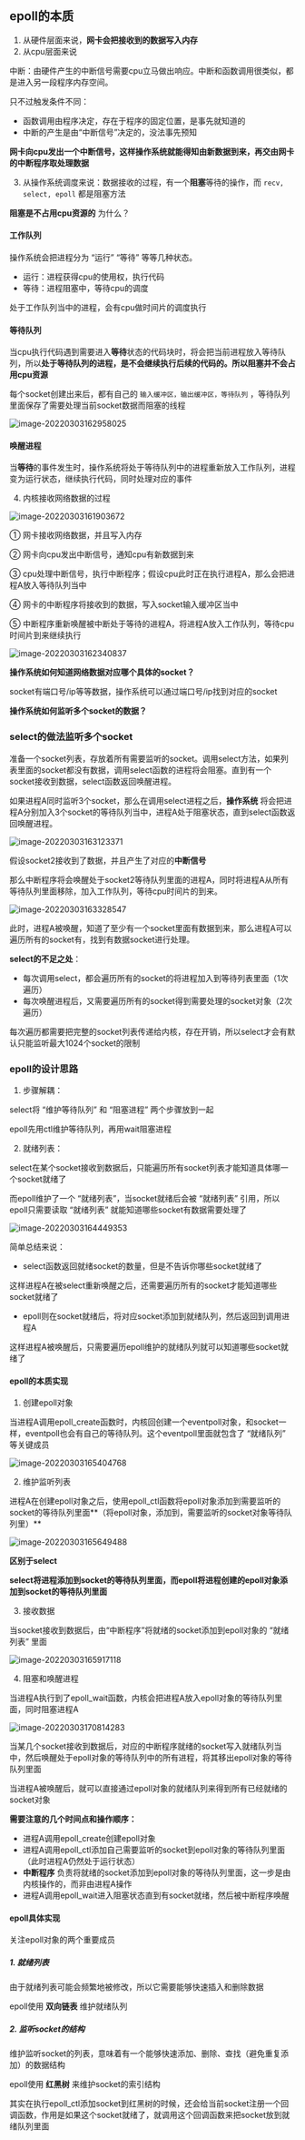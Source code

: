 ## epoll的本质

1. 从硬件层面来说，**网卡会把接收到的数据写入内存**
2. 从cpu层面来说

中断：由硬件产生的中断信号需要cpu立马做出响应。中断和函数调用很类似，都是进入另一段程序内存空间。

只不过触发条件不同：

* 函数调用由程序决定，存在于程序的固定位置，是事先就知道的
* 中断的产生是由“中断信号”决定的，没法事先预知

**网卡向cpu发出一个中断信号，这样操作系统就能得知由新数据到来，再交由网卡的中断程序取处理数据**

3. 从操作系统调度来说：数据接收的过程，有一个**阻塞**等待的操作，而 `recv, select, epoll` 都是阻塞方法

**阻塞是不占用cpu资源的** 为什么？

#### 工作队列

操作系统会把进程分为 “运行” “等待” 等等几种状态。

* 运行：进程获得cpu的使用权，执行代码
* 等待：进程阻塞中，等待cpu的调度

处于工作队列当中的进程，会有cpu做时间片的调度执行

#### 等待队列

当cpu执行代码遇到需要进入**等待**状态的代码块时，将会把当前进程放入等待队列，所以**处于等待队列的进程，是不会继续执行后续的代码的。所以阻塞并不会占用cpu资源**

每个socket创建出来后，都有自己的 `输入缓冲区，输出缓冲区，等待队列` ，等待队列里面保存了需要处理当前socket数据而阻塞的线程

![image-20220303162958025](E:\learning-note\middleware\src\main\java\redis\极客时间\pic\image-20220303162958025.png)

#### 唤醒进程

当**等待**的事件发生时，操作系统将处于等待队列中的进程重新放入工作队列，进程变为运行状态，继续执行代码，同时处理对应的事件

4. 内核接收网络数据的过程

![image-20220303161903672](E:\learning-note\middleware\src\main\java\redis\极客时间\pic\image-20220303161903672.png)

① 网卡接收网络数据，并且写入内存

② 网卡向cpu发出中断信号，通知cpu有新数据到来

③ cpu处理中断信号，执行中断程序；假设cpu此时正在执行进程A，那么会把进程A放入等待队列当中

④ 网卡的中断程序将接收到的数据，写入socket输入缓冲区当中

⑤ 中断程序重新唤醒被中断处于等待的进程A，将进程A放入工作队列，等待cpu时间片到来继续执行

![image-20220303162340837](E:\learning-note\middleware\src\main\java\redis\极客时间\pic\image-20220303162340837.png)

**操作系统如何知道网络数据对应哪个具体的socket？**

socket有端口号/ip等等数据，操作系统可以通过端口号/ip找到对应的socket

**操作系统如何监听多个socket的数据？**



### select的做法监听多个socket

准备一个socket列表，存放着所有需要监听的socket。调用select方法，如果列表里面的socket都没有数据，调用select函数的进程将会阻塞。直到有一个socket接收到数据，select函数返回唤醒进程。

如果进程A同时监听3个socket，那么在调用select进程之后，**操作系统** 将会把进程A分别加入3个socket的等待队列当中，进程A处于阻塞状态，直到select函数返回唤醒进程。

![image-20220303163123371](E:\learning-note\middleware\src\main\java\redis\极客时间\pic\image-20220303163123371.png)

假设socket2接收到了数据，并且产生了对应的**中断信号**

那么中断程序将会唤醒处于socket2等待队列里面的进程A，同时将进程A从所有等待队列里面移除，加入工作队列，等待cpu时间片的到来。

![image-20220303163328547](E:\learning-note\middleware\src\main\java\redis\极客时间\pic\image-20220303163328547.png)

此时，进程A被唤醒，知道了至少有一个socket里面有数据到来，那么进程A可以遍历所有的socket有，找到有数据socket进行处理。

**select的不足之处**：

* 每次调用select，都会遍历所有的socket的将进程加入到等待列表里面（1次遍历）
* 每次唤醒进程后，又需要遍历所有的socket得到需要处理的socket对象（2次遍历）

每次遍历都需要把完整的socket列表传递给内核，存在开销，所以select才会有默认只能监听最大1024个socket的限制

### epoll的设计思路

1. 步骤解耦：

select将 “维护等待队列” 和 “阻塞进程” 两个步骤放到一起

epoll先用ctl维护等待队列，再用wait阻塞进程

2. 就绪列表：

select在某个socket接收到数据后，只能遍历所有socket列表才能知道具体哪一个socket就绪了

而epoll维护了一个 “就绪列表”，当socket就绪后会被 “就绪列表” 引用，所以epoll只需要读取 “就绪列表” 就能知道哪些socket有数据需要处理了

![image-20220303164449353](E:\learning-note\middleware\src\main\java\redis\极客时间\pic\image-20220303164449353.png)



简单总结来说：

* select函数返回就绪socket的数量，但是不告诉你哪些socket就绪了

这样进程A在被select重新唤醒之后，还需要遍历所有的socket才能知道哪些socket就绪了

* epoll则在socket就绪后，将对应socket添加到就绪队列，然后返回到调用进程A

这样进程A被唤醒后，只需要遍历epoll维护的就绪队列就可以知道哪些socket就绪了



#### epoll的本质实现

1. 创建epoll对象

当进程A调用epoll_create函数时，内核回创建一个eventpoll对象，和socket一样，eventpoll也会有自己的等待队列。这个eventpoll里面就包含了 “就绪队列” 等关键成员

![image-20220303165404768](E:\learning-note\middleware\src\main\java\redis\极客时间\pic\image-20220303165404768.png)

2. 维护监听列表

进程A在创建epoll对象之后，使用epoll_ctl函数将epoll对象添加到需要监听的socket的等待队列里面**（将epoll对象，添加到，需要监听的socket对象等待队列里）**

![image-20220303165649488](E:\learning-note\middleware\src\main\java\redis\极客时间\pic\image-20220303165649488.png)

**区别于select**

**select将进程添加到socket的等待队列里面，而epoll将进程创建的epoll对象添加到socket的等待队列里面**

3. 接收数据

当socket接收到数据后，由“中断程序”将就绪的socket添加到epoll对象的 “就绪列表” 里面

![image-20220303165917118](E:\learning-note\middleware\src\main\java\redis\极客时间\pic\image-20220303165917118.png)

4. 阻塞和唤醒进程

当进程A执行到了epoll_wait函数，内核会把进程A放入epoll对象的等待队列里面，同时阻塞进程A

![image-20220303170814283](E:\learning-note\middleware\src\main\java\redis\极客时间\pic\image-20220303170814283.png)

当某几个socket接收到数据后，对应的中断程序就绪的socket写入就绪队列当中，然后唤醒处于epoll对象的等待队列中的所有进程，将其移出epoll对象的等待队列里面

当进程A被唤醒后，就可以直接通过epoll对象的就绪队列来得到所有已经就绪的socket对象

**需要注意的几个时间点和操作顺序：**

* 进程A调用epoll_create创建epoll对象
* 进程A调用epoll_ctl添加自己需要监听的socket到epoll对象的等待队列里面（此时进程A仍然处于运行状态）
* **中断程序** 负责将就绪的socket添加到epoll对象的等待队列里面，这一步是由内核操作的，而非由进程A操作
* 进程A调用epoll_wait进入阻塞状态直到有socket就绪，然后被中断程序唤醒



#### epoll具体实现

关注epoll对象的两个重要成员

##### 1. 就绪列表

由于就绪列表可能会频繁地被修改，所以它需要能够快速插入和删除数据

epoll使用 **双向链表** 维护就绪队列

##### 2. 监听socket的结构

维护监听socket的列表，意味着有一个能够快速添加、删除、查找（避免重复添加）的数据结构

epoll使用 **红黑树** 来维护socket的索引结构

其实在执行epoll_ctl添加socket到红黑树的时候，还会给当前socket注册一个回调函数，作用是如果这个socket就绪了，就调用这个回调函数来把socket放到就绪队列里面

